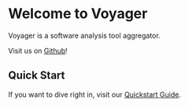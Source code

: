 # Welcome to Voyager

Voyager is a software analysis tool aggregator.

Visit us on [Github](https://github.com/dxworks/voyager)!

## Quick Start
If you want to dive right in, visit our [Quickstart Guide](quickstart.md).
